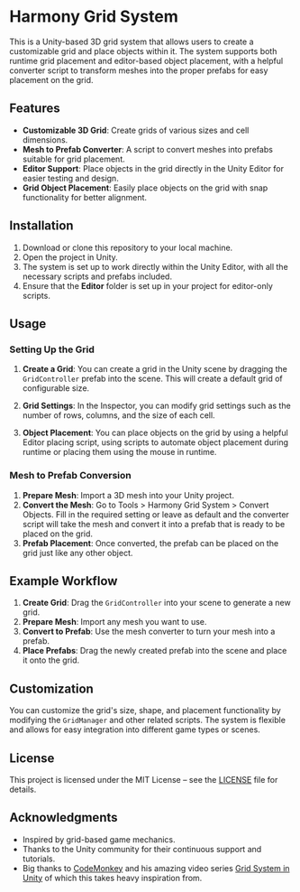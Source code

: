 # Harmony Grid System

This is a Unity-based 3D grid system that allows users to create a customizable grid and place objects within it. The system supports both runtime grid placement and editor-based object placement, with a helpful converter script to transform meshes into the proper prefabs for easy placement on the grid.

## Features

- **Customizable 3D Grid**: Create grids of various sizes and cell dimensions.
- **Mesh to Prefab Converter**: A script to convert meshes into prefabs suitable for grid placement.
- **Editor Support**: Place objects in the grid directly in the Unity Editor for easier testing and design.
- **Grid Object Placement**: Easily place objects on the grid with snap functionality for better alignment.
  
## Installation

1. Download or clone this repository to your local machine.
2. Open the project in Unity.
3. The system is set up to work directly within the Unity Editor, with all the necessary scripts and prefabs included.
4. Ensure that the **Editor** folder is set up in your project for editor-only scripts.

## Usage

### Setting Up the Grid

1. **Create a Grid**: You can create a grid in the Unity scene by dragging the `GridController` prefab into the scene. This will create a default grid of configurable size.
   
2. **Grid Settings**: In the Inspector, you can modify grid settings such as the number of rows, columns, and the size of each cell.

3. **Object Placement**: You can place objects on the grid by using a helpful Editor placing script, using scripts to automate object placement during runtime or placing them using the mouse in runtime.

### Mesh to Prefab Conversion

1. **Prepare Mesh**: Import a 3D mesh into your Unity project.
2. **Convert the Mesh**: Go to Tools > Harmony Grid System > Convert Objects. Fill in the required setting or leave as default and the converter script will take the mesh and convert it into a prefab that is ready to be placed on the grid.
3. **Prefab Placement**: Once converted, the prefab can be placed on the grid just like any other object.


## Example Workflow

1. **Create Grid**: Drag the `GridController` into your scene to generate a new grid.
2. **Prepare Mesh**: Import any mesh you want to use.
3. **Convert to Prefab**: Use the mesh converter to turn your mesh into a prefab.
4. **Place Prefabs**: Drag the newly created prefab into the scene and place it onto the grid.

## Customization

You can customize the grid's size, shape, and placement functionality by modifying the `GridManager` and other related scripts. The system is flexible and allows for easy integration into different game types or scenes.

## License

This project is licensed under the MIT License – see the [LICENSE](LICENSE) file for details.

## Acknowledgments

- Inspired by grid-based game mechanics.
- Thanks to the Unity community for their continuous support and tutorials.
- Big thanks to [CodeMonkey](https://www.codemonkey.com) and his amazing video series [Grid System in Unity](https://www.youtube.com/watch?v=waEsGu--9P8&list=PLzDRvYVwl53uhO8yhqxcyjDImRjO9W722) of which this takes heavy inspiration from.

